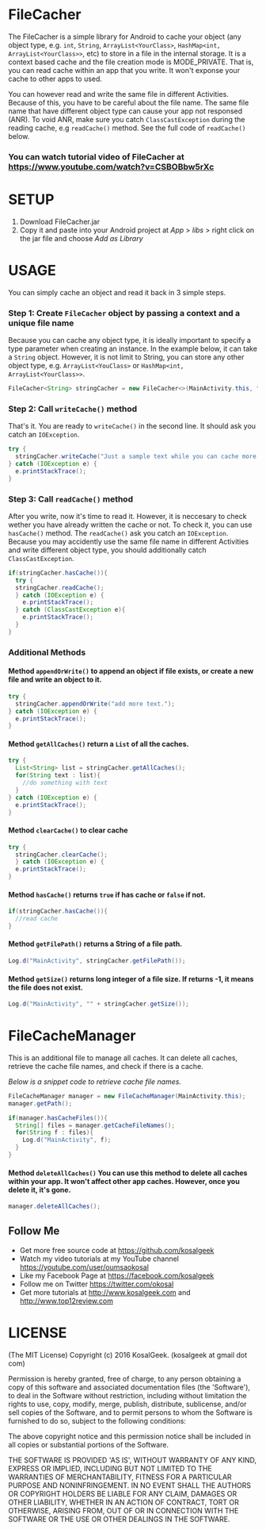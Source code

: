 # FileCacher
The FileCacher is a simple library for Android to cache your object (any object type, e.g. ``int``, ``String``, ``ArrayList<YourClass>``, ``HashMap<int, ArrayList<YourClass>>``, etc) to store in a file in the internal storage. It is a context based cache and the file creation mode is MODE_PRIVATE. That is, you can read cache within an app that you write. It won't exponse your cache to other apps to used.

You can however read and write the same file in different Activities. Because of this, you have to be careful about the file name. The same file name that have different object type can cause your app not responsed (ANR). To void ANR, make sure you catch ``ClassCastException`` during the reading cache, e.g ``readCache()`` method. See the full code of ``readCache()`` below.

### You can watch tutorial video of FileCacher at https://www.youtube.com/watch?v=CSBOBbw5rXc

# SETUP
1. Download FileCacher.jar
2. Copy it and paste into your Android project at *App* > *libs* > right click on the jar file and choose *Add as Library*

# USAGE
You can simply cache an object and read it back in 3 simple steps.

### Step 1: Create ``FileCacher`` object by passing a context and a unique file name
Because you can cache any object type, it is ideally important to specify a type parameter when creating an instance. In the example below, it can take a ``String`` object. However, it is not limit to String, you can store any other object type, e.g. ``ArrayList<YouClass>`` or ``HashMap<int, ArrayList<YourClass>>``.
```java
FileCacher<String> stringCacher = new FileCacher<>(MainActivity.this, "sometext.txt");
```

### Step 2: Call ``writeCache()`` method
That's it. You are ready to ``writeCache()`` in the second line. It should ask you catch an ``IOException``.
```java
try {
  stringCacher.writeCache("Just a sample text while you can cache more up to your internal storage.");
} catch (IOException e) {
  e.printStackTrace();
}
```

### Step 3: Call ``readCache()`` method
After you write, now it's time to read it. However, it is neccesary to check wether you have already written the cache or not. To check it, you can use ``hasCache()`` method. The ``readCache()`` ask you catch an ``IOException``. Because you may accidently use the same file name in different Activities and write different object type, you should additionally catch ``ClassCastException``. 
```java
if(stringCacher.hasCache()){
  try {
  stringCacher.readCache();
  } catch (IOException e) {
    e.printStackTrace();
  } catch (ClassCastException e){
    e.printStackTrace();
  }
}
```

### Additional Methods
#### Method ``appendOrWrite()`` to append an object if file exists, or create a new file and write an object to it.
```java
try {
  stringCacher.appendOrWrite("add more text.");
} catch (IOException e) {
  e.printStackTrace();
}
```

#### Method ``getAllCaches()`` return a ``List`` of all the caches.
```java
try {
  List<String> list = stringCacher.getAllCaches();
  for(String text : list){
    //do something with text
  }
} catch (IOException e) {
  e.printStackTrace();
}
```

#### Method ``clearCache()`` to clear cache
```java
try {
  stringCacher.clearCache();
  } catch (IOException e) {
  e.printStackTrace();
}
```

#### Method ``hasCache()`` returns ``true`` if has cache or ``false`` if not.
```java 
if(stringCacher.hasCache()){
  //read cache
}
```

#### Method ``getFilePath()`` returns a String of a file path.
```java
Log.d("MainActivity", stringCacher.getFilePath());
```

#### Method ``getSize()`` returns long integer of a file size. If returns -1, it means the file does not exist.
```java
Log.d("MainActivity", "" + stringCacher.getSize());
```
# FileCacheManager
This is an additional file to manage all caches. It can delete all caches, retrieve the cache file names, and check if there is a cache. 

*Below is a snippet code to retrieve cache file names.*
```java
FileCacheManager manager = new FileCacheManager(MainActivity.this);
manager.getPath();

if(manager.hasCacheFiles()){
  String[] files = manager.getCacheFileNames();
  for(String f : files){
    Log.d("MainActivity", f);
  }
}
```

#### Method ``deleteAllCaches()`` You can use this method to delete all caches within your app. It won't affect other app caches. However, once you delete it, it's gone.
```java
manager.deleteAllCaches();
```

## Follow Me
 * Get more free source code at https://github.com/kosalgeek
 * Watch my video tutorials at my YouTube channel https://youtube.com/user/oumsaokosal
 * Like my Facebook Page at https://facebook.com/kosalgeek
 * Follow me on Twitter https://twitter.com/okosal
 * Get more tutorials at http://www.kosalgeek.com and http://www.top12review.com
 
# LICENSE

(The MIT License)
Copyright (c) 2016 KosalGeek. (kosalgeek at gmail dot com)

Permission is hereby granted, free of charge, to any person obtaining a copy of this software and associated documentation files (the 'Software'), to deal in the Software without restriction, including without limitation the rights to use, copy, modify, merge, publish, distribute, sublicense, and/or sell copies of the Software, and to permit persons to whom the Software is furnished to do so, subject to the following conditions:

The above copyright notice and this permission notice shall be included in all copies or substantial portions of the Software.

THE SOFTWARE IS PROVIDED 'AS IS', WITHOUT WARRANTY OF ANY KIND, EXPRESS OR IMPLIED, INCLUDING BUT NOT LIMITED TO THE WARRANTIES OF MERCHANTABILITY, FITNESS FOR A PARTICULAR PURPOSE AND NONINFRINGEMENT. IN NO EVENT SHALL THE AUTHORS OR COPYRIGHT HOLDERS BE LIABLE FOR ANY CLAIM, DAMAGES OR OTHER LIABILITY, WHETHER IN AN ACTION OF CONTRACT, TORT OR OTHERWISE, ARISING FROM, OUT OF OR IN CONNECTION WITH THE SOFTWARE OR THE USE OR OTHER DEALINGS IN THE SOFTWARE.


